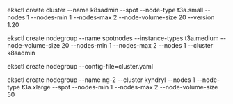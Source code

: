 eksctl create cluster --name k8sadmin --spot --node-type t3a.small --nodes 1 --nodes-min 1 --nodes-max 2 --node-volume-size 20 --version  1.20


eksctl create nodegroup --name  spotnodes --instance-types t3a.medium --node-volume-size 20 --nodes-min 1 --nodes-max 2 --nodes 1 --cluster k8sadmin

eksctl create nodegroup --config-file=cluster.yaml

eksctl create nodegroup --name ng-2 --cluster kyndryl --nodes 1 --node-type t3a.xlarge --spot --nodes-min 1 --nodes-max 2 --node-volume-size 50
